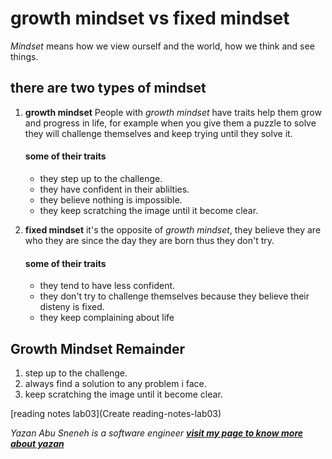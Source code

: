 # growth mindset vs fixed mindset
   *Mindset* means how we view ourself and the world, how we think and see things.
    
    
## there are two types of mindset
 1. **growth mindset**
      People with *growth mindset* have traits help them grow and progress in life, 
      for example when you give them a puzzle to solve they will challenge themselves and keep trying until they solve it.
      
      #### some of their traits
       * they step up to the challenge.
       * they have confident in their ablilties.
       * they believe nothing is impossible.
       * they keep scratching the image until it become clear.
          
 2. **fixed mindset**
      it's the opposite of *growth mindset*, they believe they are who they are since the day they are born thus they don't try.
      
      #### some of their traits
       * they tend to have less confident.
       * they don't try to challenge themselves because they believe their disteny is fixed.
       * they keep complaining about life
          

## Growth Mindset Remainder
 1. step up to the challenge.
 2. always find a solution to any problem i face.
 3. keep scratching the image until it become clear.
 
 [reading notes lab03](Create reading-notes-lab03)
    
 *Yazan Abu Sneneh is a software engineer*
***[visit my page to know more about yazan](https://github.com/YazanSneneh)***
    
